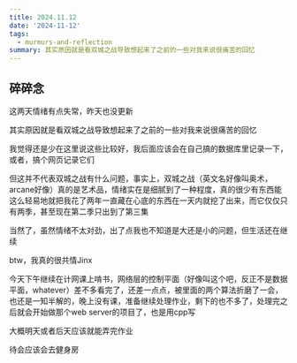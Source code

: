 ```yaml
---
title: 2024.11.12
date: '2024-11-12'
tags:
  - murmurs-and-reflection
summary: 其实原因就是看双城之战导致想起来了之前的一些对我来说很痛苦的回忆
---
```

## 碎碎念
这两天情绪有点失常，昨天也没更新

其实原因就是看双城之战导致想起来了之前的一些对我来说很痛苦的回忆

我觉得还是少在这里说这些比较好，我后面应该会在自己搞的数据库里记录一下，或者，搞个网页记录它们

但这并不代表双城之战有什么问题，事实上，双城之战（英文名好像叫奥术，arcane好像）真的是艺术品，情绪实在是细腻到了一种程度，真的很少有东西能这么轻易地就把我花了两年一直藏在心底的东西在一天内就挖了出来，而它仅仅只有两季，甚至现在第二季只出到了第三集

当然了，虽然情绪不太对劲，出了点我也不知道是大还是小的问题，但生活还在继续

btw，我真的很共情Jinx

今天下午继续在计网课上啃书，网络层的控制平面（好像叫这个吧，反正不是数据平面，whatever）差不多看完了，还差一点点，被里面的两个算法折磨了一会，也还是一知半解的，晚上没有课，准备继续处理作业，剩下的也不多了，处理完之后就会开始做那个web server的项目了，也是用cpp写

大概明天或者后天应该就能弄完作业

待会应该会去健身房
